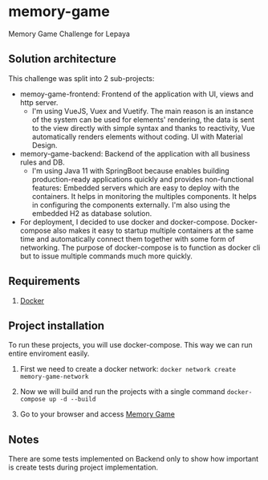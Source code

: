 # memory-game
Memory Game Challenge for Lepaya

## Solution architecture

This challenge was split into 2 sub-projects:
* memoy-game-frontend: Frontend of the application with UI, views and http server.
    * I'm using VueJS, Vuex and Vuetify. The main reason is an instance of the system can be used for elements' rendering, the data is sent to the view directly with simple syntax and thanks to reactivity, Vue automatically renders elements without coding. UI with Material Design.
* memory-game-backend: Backend of the application with all business rules and DB.
    * I'm using Java 11 with SpringBoot because enables building production-ready applications quickly and provides non-functional features: Embedded servers which are easy to deploy with the containers. It helps in monitoring the multiples components. It helps in configuring the components externally. I'm also using the embedded H2 as database solution.
* For deployment, I decided to use docker and docker-compose. Docker-compose also makes it easy to startup multiple containers at the same time and automatically connect them together with some form of networking. The purpose of docker-compose is to function as docker cli but to issue multiple commands much more quickly.

## Requirements

1. [Docker](https://docs.docker.com/install/)


## Project installation
To run these projects, you will use docker-compose. This way we can run entire enviroment easily.

1. First we need to create a docker network:
`docker network create memory-game-network`

1. Now we will build and run the projects with a single command
`docker-compose up -d --build`

1. Go to your browser and access [Memory Game](http://localhost:8080/)

## Notes

There are some tests implemented on Backend only to show how important is create tests during project implementation.